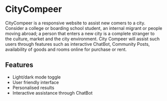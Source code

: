 
# CityCompeer

CityCompeer is a responsive website to assist new comers to a city.
Consider a college or boarding school student, an internal migrant or people moving abroad; a person that enters a new city is a complete stranger to the culture, market and the city environment.
City Compeer will assist such users through features such as interactive ChatBot, Community Posts, availability of goods and rooms online for purchase or rent.

## Features

- Light/dark mode toggle
- User friendly interface
- Personalised results
- Interactive assistance through ChatBot

